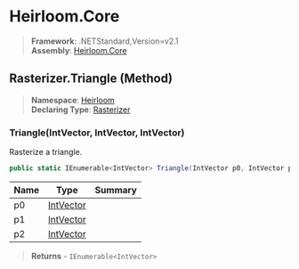 # Heirloom.Core

> **Framework**: .NETStandard,Version=v2.1  
> **Assembly**: [Heirloom.Core][0]

## Rasterizer.Triangle (Method)

> **Namespace**: [Heirloom][0]  
> **Declaring Type**: [Rasterizer][1]

### Triangle(IntVector, IntVector, IntVector)

Rasterize a triangle.

```cs
public static IEnumerable<IntVector> Triangle(IntVector p0, IntVector p1, IntVector p2)
```

| Name | Type           | Summary |
|------|----------------|---------|
| p0   | [IntVector][2] |         |
| p1   | [IntVector][2] |         |
| p2   | [IntVector][2] |         |

> **Returns** - `IEnumerable<IntVector>`

[0]: ../../../Heirloom.Core.md
[1]: ../Rasterizer.md
[2]: ../IntVector.md
